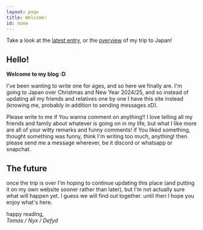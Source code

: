 ```yaml
---
layout: page
title: Welcome!
id: home
---
```

<section class="callout">
    Take a look at the <a href="day-2.html" class="internal-link">latest entry</a>,
    or the <a href="/japan" class="internal-link">overview</a> of my trip to Japan!
</section>

## Hello!

**Welcome to my blog :D**

I've been wanting to write one for ages, and so here we finally are.
I'm going to Japan over Christmas and New Year 2024/25,
and so instead of updating all my friends and relatives one by one
I have this site instead (knowing me, probably in addition to sending messages xD).

Please write to me if You wanna comment on anything!!
I love telling all my friends and family about whatever is going on in my life,
but what I like more are all of your witty remarks and funny comments!
if You liked something, thought something was funny, think I'm writing too much,
anything! then please send me a message wherever, be it discord or whatsapp or snapchat.

## The future

once the trip is over I'm hoping to continue updating this place
(and putting it on my own website sooner rather than later),
but I'm not actually sure what will happen yet.
I guess we will find out together. until then I hope you enjoy what's here.

happy reading, <br>
*Tomas / Nyx / Defyd*
